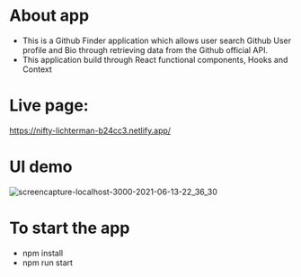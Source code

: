 # About app

- This is a Github Finder application which allows user search Github User profile and Bio through retrieving data from the Github official API.
- This application build through React functional components, Hooks and Context

# Live page:

https://nifty-lichterman-b24cc3.netlify.app/

# UI demo

![screencapture-localhost-3000-2021-06-13-22_36_30](https://user-images.githubusercontent.com/72715756/121839816-2010cf80-cc98-11eb-82f6-db2d874ab3ca.png)



# To start the app

- npm install
- npm run start
